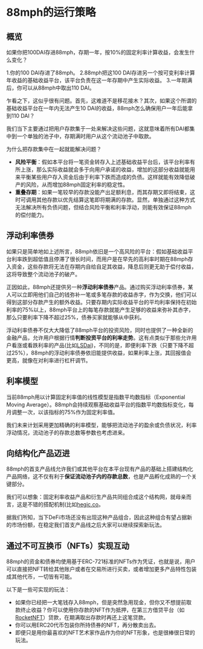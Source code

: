 # 88mph的运行策略

## 概览

如果你把100DAI存进88mph，存期一年，按10%的固定利率计算收益，会发生什么变化？

1.你的100 DAI存进了88mph。
2.88mph把这100 DAI存进另一个按可变利率计算年收益的基础收益平台，该平台负责在这一年存期中产生实际收益。
3.一年期满后，你可以从88mph中取出110 DAI。

乍看之下，这似乎很有问题。首先，这难道不是移花接木？其次，如果这个所谓的基础收益平台在一年内无法产生10 DAI的收益，88mph怎么确保用户一年后能拿到110 DAI？

我们当下主要通过把用户存款集于一处来解决这些问题，这就意味着所有DAI都集中到一个单独的池子中，存期满时用户从这个流动池子中取款。

为什么把存款集中在一起就能解决问题？

- **风险平衡**：假如本平台将一笔资金转存入上述基础收益平台后，该平台利率有所上涨，那么实际收益就会多于向用户承诺的收益，增加的这部分收益就能用来平衡某些用户存入资金后由于利率下跌而造成的负债。这样就能有效降低破产的风险，从而增加88mph固定利率的稳定性。
- **重叠存期**：如果一笔较早的存款没能产出足额利息，而其存期又即将结束，这时可调用其他存款以优先结算这笔即将期满的存款。显然，单独通过这种方式无法解决所有负债问题，但结合风险平衡和利率浮动，则能有效保证88mph的偿付能力。

## 浮动利率债券

如果只是简单地如上述所言，88mph依旧是一个高风险的平台：假如基础收益平台利率跌到超低值且停滞了很长时间，而用户是在早先的高利率时期在88mph存入资金，这些存款将无法在存期内自给自足其收益，降息后则更无助于偿付收益，这将导致整个流动池子的破产。

正因如此，88mph还提供另一种**浮动利率债券**产品。通过购买浮动利率债券，某人可以立即用他们自己的钱弥补一笔或多笔存款的收益赤字，作为交换，他们可以得到这部分存款产生的额外收益。只要存期内实际收益平台的平均利率保持在初始利率的75%以上，88mph平台上的每笔存款就能产生足够的收益来弥补其赤字，那么只要利率下降不超过25%，债券买家就能够从中获利。

浮动利率债券不仅大大降低了88mph平台的投资风险，同时也提供了一种全新的金融产品，允许用户根据行情**判断投资平台的利率走势**。这有点类似于那些允许用户看涨或看跌利率的产品(比如[LSDai](https://lsdai.market/))，不同的是，即便利率下跌（只要下降不超过25%），88mph的浮动利率债券依旧能提供收益，如果利率上涨，其回报值会更高，就像在对利率进行杠杆调节。

## 利率模型

当前88mph用以计算固定利率值的线性模型是指数平均数指标（Exponential Moving Average）。88mph会持续观察基础收益平台的指数平均数指标变化，每月调整一次，以该指标的75%作为固定利率值。

我们未来计划采用更加精确的利率模型，能够把流动池子的盈余或负债状况，利率浮动情况，流动池子的存款总数等参数也考虑进来。

## 向结构化产品迈进

88mph的首支产品线允许我们或其他平台在本平台现有产品的基础上搭建结构化产品网络，这不仅有利于**保证流动池子内的存款总数**，也是产品孵化成熟的一个关键部分。

我们可以想象：固定利率收益产品和衍生产品共同组合成这个结构网，就母亲而言，这是不错的搭配机制(比如[hegic.co](https://www.hegic.co)。

据我们所知，当下DeFi市场还没有出现这种产品组合，因此这种组合有望占据新的市场份额，在稳定我们首支产品线之后大家可以继续探索新玩法。

## 通过不可互换币（NFTs）实现互动

88mph的资金和债券均使用基于ERC-721标准的NFTs作为凭证，也就是说，用户可以直接把NFT转给其他账户或者在交易所进行买卖，或者增加更多产品特性包装成其他代币，一切皆有可能。

以下是一些可实现的玩法：

- 如果你已经把一大笔钱存入88mph，但是突然急用现金，但你又不想提前取款终止收益？你可以使用你存款的NFT作为抵押，在第三方借贷平台（如[RocketNFT](https://medium.com/@AlexMasmej/introducing-rocket-get-a-loan-against-your-nfts-f67b1b5738f0)）贷款，在期满取出存款时再还上这笔贷款。
- 你可以用ERC20代币包装你所持债券的NFT，再分散卖出去。
- 即便只是用你最喜欢的NFT艺术家作品作为你的NFT形象，也是很棒很日常的玩法。
